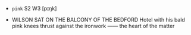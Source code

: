 - `pink` S2 W3 [pɪŋk]



-  WILSON SAT ON THE BALCONY OF THE BEDFORD Hotel with his bald pink knees thrust against the ironwork —— the heart of the matter